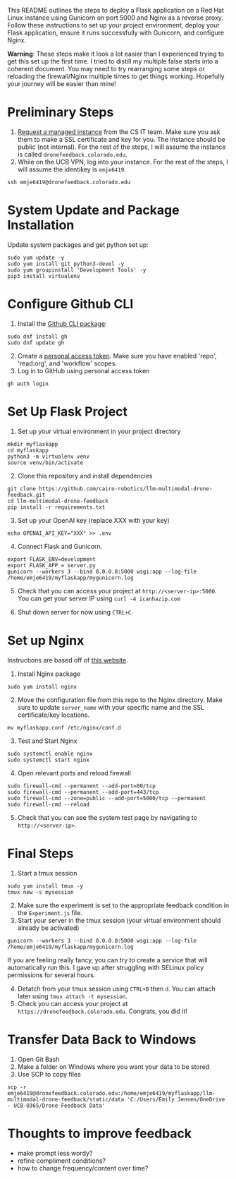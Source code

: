 This README outlines the steps to deploy a Flask application on a Red Hat Linux instance using Gunicorn on port 5000 and Nginx as a reverse proxy. Follow these instructions to set up your project environment, deploy your Flask application, ensure it runs successfully with Gunicorn, and configure Nginx.

**Warning**: These steps make it look a lot easier than I experienced trying to get this set up the first time. I tried to distill my multiple false starts into a coherent document. You may need to try rearranging some steps or reloading the firewall/Nginx multiple times to get things working. Hopefully your journey will be easier than mine!

# Preliminary Steps
1. [Request a managed instance](https://www.colorado.edu/cs/content/managed-cloud-instance-request) from the CS IT team. Make sure you ask them to make a SSL certificate and key for you. The instance should be public (not internal). For the rest of the steps, I will assume the instance is called `dronefeedback.colorado.edu`.
2. While on the UCB VPN, log into your instance. For the rest of the steps, I will assume the identikey is `emje6419`.
```
ssh emje6419@dronefeedback.colorado.edu
```

# System Update and Package Installation
Update system packages and get python set up:
```
sudo yum update -y
sudo yum install git python3-devel -y
sudo yum groupinstall 'Development Tools' -y
pip3 install virtualenv
```

# Configure Github CLI
1. Install the [Github CLI package](https://github.com/cli/cli/blob/trunk/docs/install_linux.md#fedora-centos-red-hat-enterprise-linux-dnf):
```
sudo dnf install gh
sudo dnf update gh
```
2. Create a [personal access token](https://docs.github.com/en/authentication/keeping-your-account-and-data-secure/managing-your-personal-access-tokens#creating-a-personal-access-token-classic). Make sure you have enabled 'repo', 'read:org', and 'workflow' scopes.
3. Log in to GitHub using personal access token 
```
gh auth login
```
# Set Up Flask Project
1. Set up your virtual environment in your project directory
```
mkdir myflaskapp
cd myflaskapp
python3 -m virtualenv venv
source venv/bin/activate
```
2. Clone this repository and install dependencies
```
git clone https://github.com/cairo-robotics/llm-multimodal-drone-feedback.git
cd llm-multimodal-drone-feedback
pip install -r requirements.txt
```
3. Set up your OpenAI key (replace XXX with your key)
```
echo OPENAI_API_KEY="XXX" >> .env
```
4. Connect Flask and Gunicorn. 
```
export FLASK_ENV=development
export FLASK_APP = server.py
gunicorn --workers 3 --bind 0.0.0.0:5000 wsgi:app --log-file /home/emje6419/myflaskapp/mygunicorn.log
```
5. Check that you can access your project at `http://<server-ip>:5000`. You can get your server IP using `curl -4 icanhazip.com`

6. Shut down server for now using `CTRL+C`.

# Set up Nginx
Instructions are based off of [this website](https://access.redhat.com/documentation/en-us/red_hat_enterprise_linux/8/html/deploying_different_types_of_servers/setting-up-and-configuring-nginx_deploying-different-types-of-servers).

1. Install Nginx package
```
sudo yum install nginx
```

2. Move the configuration file from this repo to the Nginx directory. Make sure to update `server_name` with your specific name and the SSL certificate/key locations.
```
mv myflaskapp.conf /etc/nginx/conf.d
```

3. Test and Start Nginx
```
sudo systemctl enable nginx
sudo systemctl start nginx
```

4. Open relevant ports and reload firewall
```
sudo firewall-cmd --permanent --add-port=80/tcp
sudo firewall-cmd --permanent --add-port=443/tcp
sudo firewall-cmd --zone=public --add-port=5000/tcp --permanent
sudo firewall-cmd --reload
```

5. Check that you can see the system test page by navigating to `http://<server-ip>`.

# Final Steps
1. Start a tmux session
```
sudo yum install tmux -y
tmux new -s mysession
```
2. Make sure the experiment is set to the appropriate feedback condition in the `Experiment.js` file.
3. Start your server in the tmux session (your virtual environment should already be activated)
```
gunicorn --workers 3 --bind 0.0.0.0:5000 wsgi:app --log-file /home/emje6419/myflaskapp/mygunicorn.log
```
If you are feeling really fancy, you can try to create a service that will automatically run this. I gave up after struggling with SELinux policy permissions for several hours.

4. Detatch from your tmux session using `CTRL+B` then `d`. You can attach later using `tmux attach -t mysession`.
5. Check you can access your project at `https://dronefeedback.colorado.edu`. Congrats, you did it!

# Transfer Data Back to Windows
1. Open Git Bash
2. Make a folder on Windows where you want your data to be stored
3. Use SCP to copy files
```
scp -r emje6419@dronefeedback.colorado.edu:/home/emje6419/myflaskapp/llm-multimodal-drone-feedback/static/data 'C:/Users/Emily Jensen/OneDrive - UCB-O365/Drone Feedback Data'
```

# Thoughts to improve feedback
- make prompt less wordy?
- refine compliment conditions?
- how to change frequency/content over time?
